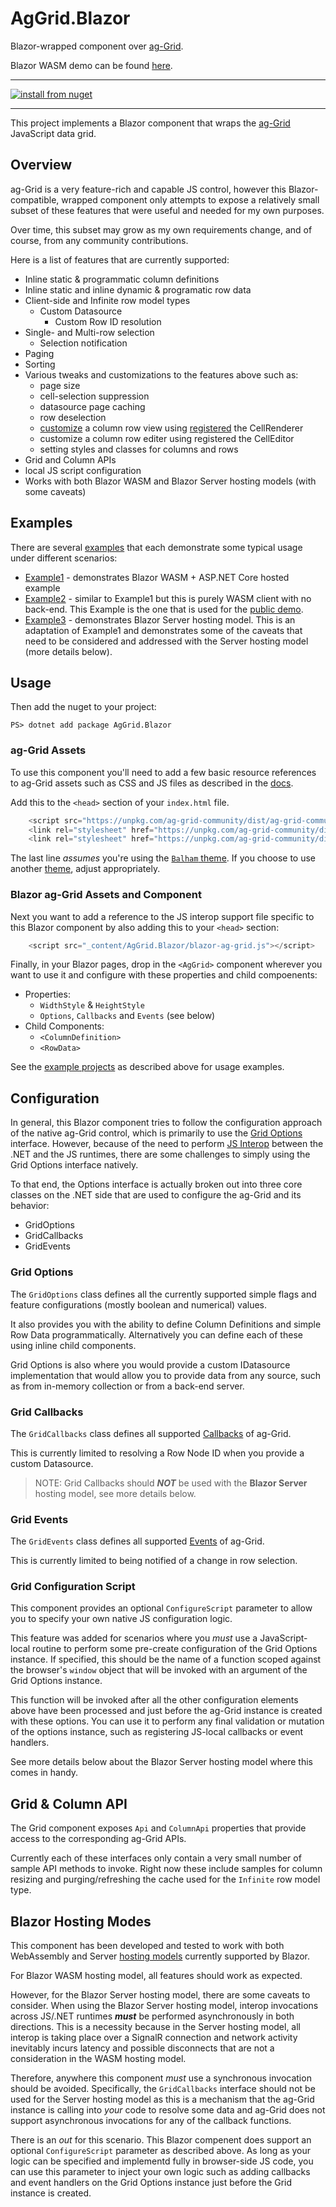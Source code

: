 # AgGrid.Blazor
Blazor-wrapped component over [ag-Grid](https://github.com/ag-grid/ag-grid).

Blazor WASM demo can be found [here](https://blog.bkkr.us/blazor-ag-grid).

----
[![install from nuget](https://img.shields.io/nuget/v/AgGrid.Blazor.svg?style=flat-square)](https://www.nuget.org/packages/AgGrid.Blazor)

<!-- FUTURE when we publish to nuget.org
[![Nuget  Release](https://img.shields.io/nuget/v/BlazorAgGrid)](https://www.nuget.org/packages/Zyborg.AWS.Lambda.Kerberos/)
-->

----

This project implements a Blazor component that wraps the [ag-Grid](https://www.ag-grid.com/)
JavaScript data grid.

## Overview

ag-Grid is a very feature-rich and capable JS control, however this Blazor-compatible,
wrapped component only attempts to expose a relatively small subset of these features
that were useful and needed for my own purposes.

Over time, this subset may grow as my own requirements change, and of course, from any
community contributions.

Here is a list of features that are currently supported:

* Inline static & programmatic column definitions
* Inline static and inline dynamic & programatic row data
* Client-side and Infinite row model types
  * Custom Datasource
    * Custom Row ID resolution
* Single- and Multi-row selection
  * Selection notification
* Paging
* Sorting
* Various tweaks and customizations to the features above such as:
  * page size
  * cell-selection suppression
  * datasource page caching
  * row deselection
  * [customize](https://github.com/glazkovalex/blazor-ag-grid/blob/master/src/examples/Example3/Pages/FetchData5MultiFetchDS.razor.cs#L57) a column row view using [registered](https://github.com/glazkovalex/blazor-ag-grid/blob/master/src/examples/Example3/wwwroot/Pages/ag-grid-script-config.ts#L4) the CellRenderer
  * customize a column row editer using registered the CellEditor
  * setting styles and classes for columns and rows
* Grid and Column APIs
* local JS script configuration
* Works with both Blazor WASM and Blazor Server hosting models
  (with some caveats)

## Examples

There are several [examples](src/examples) that each demonstrate
some typical usage under different scenarios:

* [Example1](src/examples/Example1) - demonstrates
  Blazor WASM + ASP.NET Core hosted example
* [Example2](src/examples/Example2) - similar to Example1 but this
  is purely WASM client with no back-end.  This Example is the one
  that is used for the [public demo](https://blog.bkkr.us/blazor-ag-grid/).
* [Example3](src/examples/Example3) - demonstrates Blazor Server
  hosting model.  This is an adaptation of Example1 and
  demonstrates some of the caveats that need to be considered
  and addressed with the Server hosting model (more details below).

## Usage

Then add the nuget to your project:

```pwsh
PS> dotnet add package AgGrid.Blazor
```

### ag-Grid Assets

To use this component you'll need to add a few basic resource
references to ag-Grid assets such as CSS and JS files as described
in the [docs](https://www.ag-grid.com/javascript-grid/#add-ag-grid-to-your-project).

Add this to the `<head>` section of your `index.html` file.

```javascript
    <script src="https://unpkg.com/ag-grid-community/dist/ag-grid-community.min.noStyle.js"></script>
    <link rel="stylesheet" href="https://unpkg.com/ag-grid-community/dist/styles/ag-grid.css">
    <link rel="stylesheet" href="https://unpkg.com/ag-grid-community/dist/styles/ag-theme-balham.css">
```

The last line _assumes_ you're using the [`Balham` theme](https://www.ag-grid.com/javascript-grid-themes-provided/#balham-themes).
If you choose to use another [theme](https://www.ag-grid.com/javascript-grid-styling/),
adjust appropriately.

### Blazor ag-Grid Assets and Component

Next you want to add a reference to the JS interop support file
specific to this Blazor component by also adding this to your
`<head>` section:

```javascript
    <script src="_content/AgGrid.Blazor/blazor-ag-grid.js"></script>
```

Finally, in your Blazor pages, drop in the `<AgGrid>` component
wherever you want to use it and configure with these properties
and child compoenents:

* Properties:
  * `WidthStyle` & `HeightStyle`
  * `Options`, `Callbacks` and `Events` (see below)
* Child Components:
  * `<ColumnDefinition>`
  * `<RowData>`

See the [example projects](src/examples) as described above for
usage examples.

## Configuration

In general, this Blazor component tries to follow the configuration
approach of the native ag-Grid control, which is primarily to use the
[Grid Options](https://www.ag-grid.com/javascript-grid-reference-overview/#grid-options) interface.
However, because of the need to perform
[JS Interop](https://docs.microsoft.com/en-us/aspnet/core/blazor/javascript-interop?view=aspnetcore-3.1) between the .NET and the JS
runtimes, there are some challenges to simply using the Grid Options
interface natively.

To that end, the Options interface is actually broken out into three
core classes on the .NET side that are used to configure the ag-Grid
and its behavior:

* GridOptions
* GridCallbacks
* GridEvents

### Grid Options

The `GridOptions` class defines all the currently supported simple
flags and feature configurations (mostly boolean and numerical) values.

It also provides you with the ability to define Column Definitions
and simple Row Data programmatically.  Alternatively you can define
each of these using inline child components.

Grid Options is also where you would provide a custom IDatasource
implementation that would allow you to provide data from any source,
such as from in-memory collection or from a back-end server.

### Grid Callbacks

The `GridCallbacks` class defines all supported [Callbacks](https://www.ag-grid.com/javascript-grid-callbacks/)
of ag-Grid.

This is currently limited to resolving a Row Node ID when you provide
a custom Datasource.

> NOTE: Grid Callbacks should ***NOT*** be used with the **Blazor Server** hosting model, see more details below.

### Grid Events

The `GridEvents` class defines all supported [Events](https://www.ag-grid.com/javascript-grid-events/)
of ag-Grid.

This is currently limited to being notified of a change in row
selection.

### Grid Configuration Script

This component provides an optional `ConfigureScript` parameter
to allow you to specify your own native JS configuration logic.

This feature was added for scenarios where you *must* use a
JavaScript-local routine to perform some pre-create configuration
of the Grid Options instance.  If specified, this should be the
name of a function scoped against the browser's `window` object
that will be invoked with an argument of the Grid Options instance.

This function will be invoked after all the other configuration
elements above have been processed and just before the ag-Grid
instance is created with these options.  You can use it to perform
any final validation or mutation of the options instance, such as
registering JS-local callbacks or event handlers.

See more details below about the Blazor Server hosting model where
this comes in handy.

## Grid & Column API

The Grid component exposes `Api` and `ColumnApi` properties that
provide access to the corresponding ag-Grid APIs.

Currently each of these interfaces only contain a very small
number of sample API methods to invoke.  Right now these include
samples for column resizing and purging/refreshing the cache used
for the `Infinite` row model type.

## Blazor Hosting Modes

This component has been developed and tested to work with both
WebAssembly and Server [hosting models](https://docs.microsoft.com/en-us/aspnet/core/blazor/hosting-models?view=aspnetcore-3.1)
currently supported by Blazor.

For Blazor WASM hosting model, all features should work as expected.

However, for the Blazor Server hosting model, there are some caveats to
consider.  When using the Blazor Server hosting model, interop
invocations across JS/.NET runtimes ***must*** be performed
asynchronously in both directions.  This is a necessity because in the
Server hosting model, all interop is taking place over a SignalR
connection and network activity inevitably incurs latency and possible
disconnects that are not a consideration in the WASM hosting model.

Therefore, anywhere this component _must_ use a synchronous invocation
should be avoided.  Specifically, the `GridCallbacks` interface should
not be used for the Server hosting model as this is a mechanism that
the ag-Grid instance is calling into _your_ code to resolve some data
and ag-Grid does not support asynchronous invocations for any of the
callback functions.

There is an _out_ for this scenario.  This Blazor compenent does
support an optional `ConfigureScript` parameter as described above.
As long as your logic can be specified and implementd fully in
browser-side JS code, you can use this parameter to inject your own
logic such as adding callbacks and event handlers on the Grid Options
instance just before the Grid instance is created.

